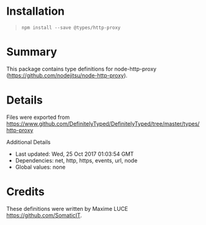 # Installation
> `npm install --save @types/http-proxy`

# Summary
This package contains type definitions for node-http-proxy (https://github.com/nodejitsu/node-http-proxy).

# Details
Files were exported from https://www.github.com/DefinitelyTyped/DefinitelyTyped/tree/master/types/http-proxy

Additional Details
 * Last updated: Wed, 25 Oct 2017 01:03:54 GMT
 * Dependencies: net, http, https, events, url, node
 * Global values: none

# Credits
These definitions were written by Maxime LUCE <https://github.com/SomaticIT>.
